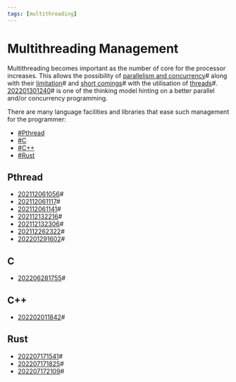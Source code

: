 ```yaml
---
tags: [multithreading]
---
```


# Multithreading Management

Multithreading becomes important as the number of core for the processor increases. This allows the possibility of [parallelism and concurrency](202202011649.md)# along with their [limitation](202202011808.md)# and [short comings](202202011815.md)# with the utilisation of [threads](202112061044.md)#. [202201301240](202201301240.md)# is one of the thinking model hinting on a better parallel and/or concurrency programming.

There are many language facilities and libraries that ease such management for the programmer:
- [#Pthread](#Pthread)
- [#C](#C)
- [#C++](#C++)
- [#Rust](#Rust)

## Pthread

- [202112061056](202112061056.md)#
- [202112061117](202112061117.md)#
- [202112061141](202112061141.md)#
- [202112132216](202112132216.md)#
- [202112132306](202112132306.md)#
- [202112262322](202112262322.md)#
- [202201291602](202201291602.md)#

## C
- [202206281755](202206281755.md)#

## C++

- [202202011842](202202011842.md)#

## Rust

- [202207171541](202207171541.md)#
- [202207171825](202207171825.md)#
- [202207172109](202207172109.md)#